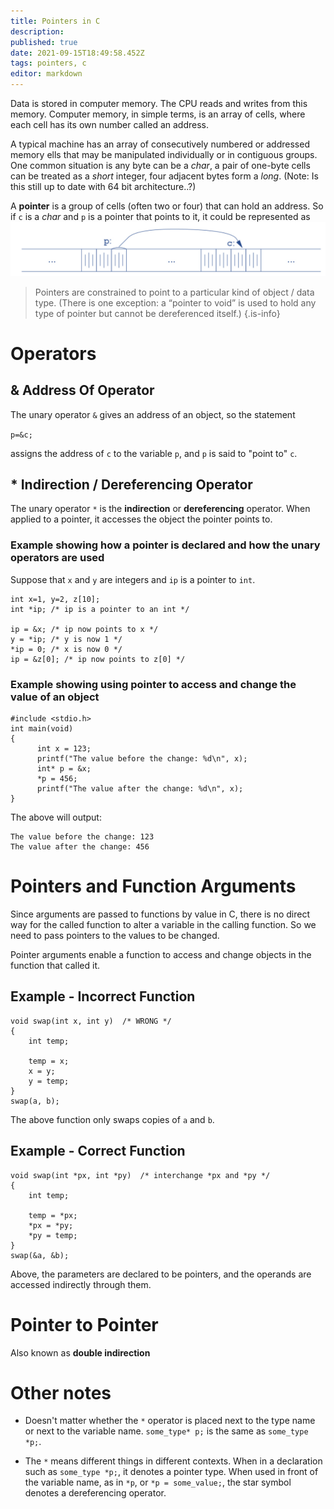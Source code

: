 ```yaml
---
title: Pointers in C
description: 
published: true
date: 2021-09-15T18:49:58.452Z
tags: pointers, c
editor: markdown
---
```


Data is stored in computer memory. The CPU reads and writes from this memory. Computer memory, in simple terms, is an array of cells, where each cell has its own number called an address. 

A typical machine has an array of consecutively numbered or addressed memory ells that may be manipulated individually or in contiguous groups. One common situation is any byte can be a *char*, a pair of one-byte cells can be treated as a *short* integer, four adjacent bytes form a *long*. (Note: Is this still up to date with 64 bit architecture..?)

A **pointer** is a group of cells (often two or four) that can hold an address. So if `c` is a *char* and `p` is a pointer that points to it, it could be represented as![pointer.png](/pointer.png)

> Pointers are constrained to point to a particular kind of object / data type. (There is one exception: a “pointer to void” is used to hold any type of pointer but cannot be dereferenced itself.)
{.is-info}

# Operators
## & Address Of Operator
The unary operator `&` gives an address of an object, so the statement

`p=&c;` 

assigns the address of `c` to the variable `p`, and `p` is said to "point to" `c`.

## * Indirection / Dereferencing Operator
The unary operator `*` is the **indirection** or **dereferencing** operator. When applied to a pointer, it accesses the object the pointer points to. 



### Example showing how a pointer is declared and how the unary operators are used
Suppose that `x` and `y` are integers and `ip` is a pointer to `int`.
```
int x=1, y=2, z[10];
int *ip; /* ip is a pointer to an int */

ip = &x; /* ip now points to x */
y = *ip; /* y is now 1 */
*ip = 0; /* x is now 0 */
ip = &z[0]; /* ip now points to z[0] */
```

### Example showing using pointer to access and change the value of an object
```
#include <stdio.h>
int main(void)
{
      int x = 123;
      printf("The value before the change: %d\n", x);
      int* p = &x;
      *p = 456;
      printf("The value after the change: %d\n", x);
}
```
The above will output:
```
The value before the change: 123
The value after the change: 456
```
# Pointers and Function Arguments
Since arguments are passed to functions by value in C, there is no direct way for the called function to alter a variable in the calling function. So we need to pass pointers to the values to be changed.

Pointer arguments enable a function to access and change objects in the function that called it.
## Example - Incorrect Function
```
void swap(int x, int y)  /* WRONG */
{
    int temp;

    temp = x;
    x = y;
    y = temp;
}
swap(a, b);
```
The above function only swaps copies of `a` and `b`.

## Example - Correct Function
```
void swap(int *px, int *py)  /* interchange *px and *py */
{
    int temp;

    temp = *px;
    *px = *py;
    *py = temp;
}
swap(&a, &b);
```
Above, the parameters are declared to be pointers, and the operands are accessed indirectly through them. 

# Pointer to Pointer 
Also known as **double indirection**

# Other notes
* Doesn't matter whether the `*` operator is placed next to the type name or next to the variable name. `some_type* p;` is the same as `some_type *p;`.

* The `*` means different things in different contexts. When in a declaration such as `some_type *p;`, it denotes a pointer type. When used in front of the variable name, as in `*p`, or `*p = some_value;`, the star symbol denotes a dereferencing operator.
